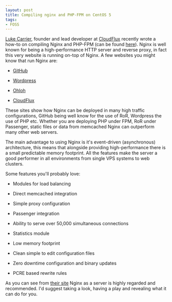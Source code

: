 ```yaml
---
layout: post
title: Compiling nginx and PHP-FPM on CentOS 5
tags:
- FOSS
---
```


[Luke Carrier](http://lukecarrier.me/), founder and lead developer at [CloudFlux](http://CloudFlux.net) recently wrote a how-to on compiling Nginx and PHP-FPM (can be found [here](http://lukecarrier.me/?p=59)). Nginx is well known for being a high-performance HTTP server and reverse proxy, in fact this very website is running on-top of Nginx. A few websites you might know that run Nginx are:



    
  * [GitHub](http://GitHub.com)

    
  * [Wordpress](http://Wordpress.com)

    
  * [Ohloh](http://Ohloh.net)

    
  * [CloudFlux](http://CloudFlux.net)


These sites show how Nginx can be deployed in many high traffic configurations, GitHub being well know for the use of RoR, Wordpress the use of PHP etc. Whether you are deploying PHP under FPM, RoR under Passenger, static files or data from memcached Nginx can outperform many other web servers.

The main advantage to using Nginx is it's event-driven (asynchronous) architecture, this means that alongside providing high-performance there is a small predictable memory footprint. All the features make the server a good performer in all environments from single VPS systems to web clusters.

Some features you'll probably love:

    
  * Modules for load balancing

    
  * Direct memcached integration

    
  * Simple proxy configuration

    
  * Passenger integration

    
  * Ability to serve over 50,000 simultaneous connections

    
  * Statistics module

    
  * Low memory footprint

    
  * Clean simple to edit configuration files

    
  * Zero downtime configuration and binary updates

    
  * PCRE based rewrite rules


As you can see from [their site](http://wiki.nginx.org/NginxWhyUseIt) Nginx as a server is highly regarded and recommended. I'd suggest taking a look, having a play and revealing what it can do for you.
